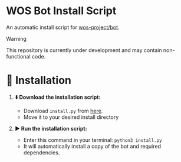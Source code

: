 # WOS Bot Install Script

An automatic install script for [wos-project/bot](https://github.com/wos-project/bot).

> [!WARNING]
> This repository is currently under development and may contain non-functional code.

# 🚀 Installation

1. **⬇️ Download the installation script:**
   * Download `install.py` from [here](https://github.com/whiteout-project/install/blob/main/install.py).
   * Move it to your desired install directory

2. **▶️ Run the installation script:**
   * Enter this command in your terminal: `python3 install.py`
   * It will automatically install a copy of the bot and required dependencies.